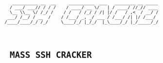 <pre>
   __________ __  __     __________  ___   ________ __ __________
  / ___/ ___// / / /    / ____/ __ \/   | / ____/ //_// ____/ __ \
  \__ \\__ \/ /_/ /    / /   / /_/ / /| |/ /   / ,<  / __/ / /_/ /
 ___/ /__/ / __  /    / /___/ _, _/ ___ / /___/ /| |/ /___/ _, _/
/____/____/_/ /_/     \____/_/ |_/_/  |_\____/_/ |_/_____/_/ |_| By icodz (Mohamed sfl )

<pre>

<h1> MASS SSH CRACKER </h1>
